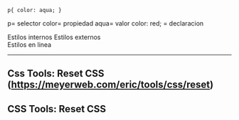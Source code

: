 `p{
    color: aqua;
}`

p= selector
color= propiedad
aqua= valor
color: red; = declaracion


<style></style> Estilos internos
<link rel="stylesheet" href="./style.css"></link> Estilos externos
<div style="background: black;"></div> Estilos en linea

---
 
## Css Tools: Reset CSS (https://meyerweb.com/eric/tools/css/reset)
 ## CSS Tools: Reset CSS
<link rel="stylesheet" href="https://cdnjs.cloudflare.com/ajax/libs/normalize/8.0.1/normalize.min.css" integrity="sha512-NhSC1YmyruXifcj/KFRWoC561YpHpc5Jtzgvbuzx5VozKpWvQ+4nXhPdFgmx8xqexRcpAglTj9sIBWINXa8x5w==" crossorigin="anonymous" referrerpolicy="no-referrer" />